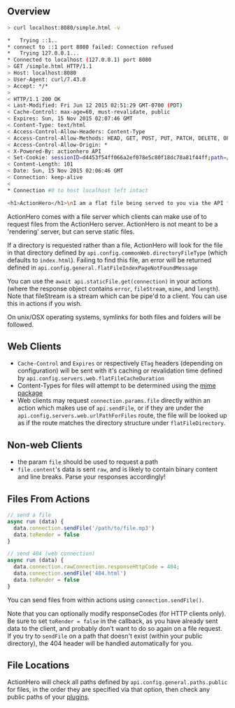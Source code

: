 ## Overview

```bash
> curl localhost:8080/simple.html -v

*   Trying ::1..
* connect to ::1 port 8080 failed: Connection refused
*   Trying 127.0.0.1...
* Connected to localhost (127.0.0.1) port 8080
> GET /simple.html HTTP/1.1
> Host: localhost:8080
> User-Agent: curl/7.43.0
> Accept: */*
>
< HTTP/1.1 200 OK
< Last-Modified: Fri Jun 12 2015 02:51:29 GMT-0700 (PDT)
< Cache-Control: max-age=60, must-revalidate, public
< Expires: Sun, 15 Nov 2015 02:07:46 GMT
< Content-Type: text/html
< Access-Control-Allow-Headers: Content-Type
< Access-Control-Allow-Methods: HEAD, GET, POST, PUT, PATCH, DELETE, OPTIONS, TRACE
< Access-Control-Allow-Origin: *
< X-Powered-By: actionhero API
< Set-Cookie: sessionID=d4453f54ff066a2ef078e5c80f18dc78a81f44ff;path=/;expires=Sun, 15 Nov 2015 03:06:46 GMT;
< Content-Length: 101
< Date: Sun, 15 Nov 2015 02:06:46 GMT
< Connection: keep-alive
<
* Connection #0 to host localhost left intact

<h1>ActionHero</h1>\nI am a flat file being served to you via the API from ./public/simple.html<br />
```

ActionHero comes with a file server which clients can make use of to request files from the ActionHero server. ActionHero is not meant to be a 'rendering' server, but can serve static files.

If a directory is requested rather than a file, ActionHero will look for the file in that directory defined by `api.config.commonWeb.directoryFileType` (which defaults to `index.html`). Failing to find this file, an error will be returned defined in `api.config.general.flatFileIndexPageNotFoundMessage`

You can use the `await api.staticFile.get(connection)` in your actions (where the response object contains `error`, `fileStream`, `mime`, and `length`). Note that fileStream is a stream which can be pipe'd to a client. You can use this in actions if you wish.

On unix/OSX operating systems, symlinks for both files and folders will be followed.

## Web Clients

- `Cache-Control` and `Expires` or respectively `ETag` headers (depending on configuration) will be sent with it's caching or revalidation time defined by `api.config.servers.web.flatFileCacheDuration`
- Content-Types for files will attempt to be determined using the [mime package](https://npmjs.org/package/mime)
- Web clients may request `connection.params.file` directly within an action which makes use of `api.sendFile`, or if they are under the `api.config.servers.web.urlPathForFiles` route, the file will be looked up as if the route matches the directory structure under `flatFileDirectory`.

## Non-web Clients

- the param `file` should be used to request a path
- `file.content`'s data is sent `raw`, and is likely to contain binary content and line breaks. Parse your responses accordingly!

## Files From Actions

```js
// send a file
async run (data) {
  data.connection.sendFile('/path/to/file.mp3')
  data.toRender = false
}

// send 404 (web connection)
async run (data) {
  data.connection.rawConnection.responseHttpCode = 404;
  data.connection.sendFile('404.html')
  data.toRender = false
}
```

You can send files from within actions using `connection.sendFile()`.

Note that you can optionally modify responseCodes (for HTTP clients only). Be sure to set `toRender = false` in the callback, as you have already sent data to the client, and probably don't want to do so again on a file request. If you try to `sendFile` on a path that doesn't exist (within your public directory), the 404 header will be handled automatically for you.

## File Locations

ActionHero will check all paths defined by `api.config.general.paths.public` for files, in the order they are specified via that option, then check any public paths of your [plugins](tutorial-tplugins.html).

